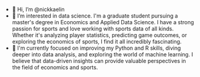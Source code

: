 - 👋 Hi, I’m @nickkaelin
- 👀 I’m interested in data science. I'm a graduate student pursuing a master's degree in Economics and Applied Data Science.
      I have a strong passion for sports and love working with sports data of all kinds.
      Whether it's analyzing player statistics, predicting game outcomes, or exploring the economics of sports, I find it all incredibly fascinating.
- 🌱 I'm currently focused on improving my Python and R skills, diving deeper into data analysis, and exploring the world of machine learning.
      I believe that data-driven insights can provide valuable perspectives in the field of economics and sports.


